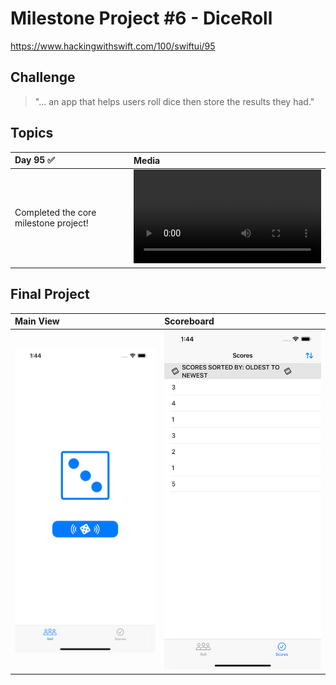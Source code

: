 # Milestone Project #6 - DiceRoll

https://www.hackingwithswift.com/100/swiftui/95

## Challenge
> "...  an app that helps users roll dice then store the results they had."

## Topics

|Day 95 :white_check_mark: | Media |
|:--|:--|
| Completed the core milestone project! | ![D95](Data/D95.mp4) |  

## Final Project

| Main View  | Scoreboard  | 
|:--|:--|
| ![D95](Data/D95-main.png)  | ![D95](Data/D95-scores.png) | 

